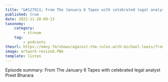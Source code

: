 ```yaml
---
title: "&#127911; From The January 6 Tapes with celebrated legal analyst Preet Bharara"
published: true
date: 2022-11-20-09-13
taxonomy:
    category:
        - stream
    tag:
        - podcasts
theurl: https://omny.fm/shows/against-the-rules-with-michael-lewis/from-the-january-6-tapes-with-celebrated-legal-ana
image: artwork-resized.PNG
template: listen
---
```


Episode summary: From The January 6 Tapes with celebrated legal analyst Preet Bharara
